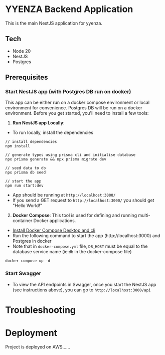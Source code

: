 # YYENZA Backend Application

This is the main NestJS application for yyenza.

## Tech
- Node 20
- NestJS
- Postgres


## Prerequisites

### Start NestJS app (with Postgres DB run on docker)
This app can be either run on a docker compose environment or local environment for convenience. Postgres DB will be run on a docker environment. Before you get started, you'll need to install a few tools:

1. **Run NestJS app Locally**:
- To run locally, install the dependencies
```
// install dependencies
npm install

// generate types using prisma cli and initialise database
npx prisma generate && npx prisma migrate dev

// seed data to db
npx prisma db seed

// start the app
npm run start:dev

```
   - App should be running at `http://localhost:3000/`
   - If you send a GET request to `http://localhost:3000/` you should get "Hello World!"


2. **Docker Compose**: This tool is used for defining and running multi-container Docker applications.
- [Install Docker Compose Desktop and cli](https://docs.docker.com/compose/install/)
- Run the following command to start the app (http://localhost:3000) and Postgres  in docker
- Note that in `docker-compose.yml` file, `DB_HOST` must be equal to the database service name (ie:`db` in the docker-compose file)
```
docker compose up -d
```

### Start Swagger
- To view the API endpoints in Swagger, once you start the NestJS app (see instructions above), you can go to `http://localhost:3000/api`

# Troubleshooting

# Deployment

Project is deployed on AWS......
